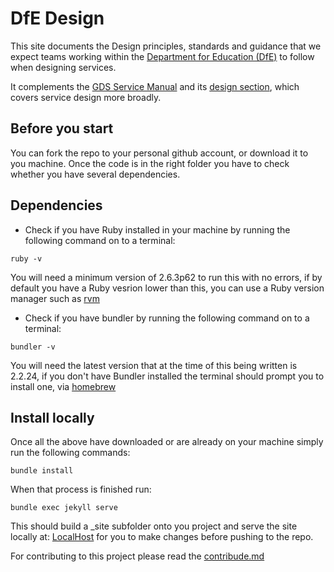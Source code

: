 # DfE Design
This site documents the Design principles, standards and guidance that we expect teams working
within the [Department for Education (DfE)](https://www.gov.uk/government/organisations/department-for-education)
to follow when designing services.

It complements the [GDS Service Manual](https://www.gov.uk/service-manual) and its
[design section](https://www.gov.uk/service-manual/design),
which covers service design more broadly.

## Before you start

You can fork the repo to your personal github account, or download it to you machine. Once the code is in the right folder you have to check whether you have several dependencies.

## Dependencies

- Check if you have Ruby installed in your machine by running the following command on to a terminal:

```
ruby -v
```

You will need a minimum version of 2.6.3p62 to run this with no errors, if by default you have a Ruby vesrion lower than this, you can use a Ruby version manager such as [rvm](http://rvm.io/)

- Check if you have bundler by running the following command on to a terminal:

```
bundler -v
```

You will need the latest version that at the time of this being written is 2.2.24, if you don't have Bundler installed the terminal should prompt you to install one, via [homebrew](https://brew.sh/) 

##  Install locally

Once all the above have downloaded or are already on your machine simply run the following commands:

```
bundle install
```

When that process is finished run:

```
bundle exec jekyll serve
```

This should build a _site subfolder onto you project and serve the site locally at: [LocalHost](http://127.0.0.1:4000/) for you to make changes before pushing to the repo.

For contributing to this project please read the [contribude.md](/contribute.md) 